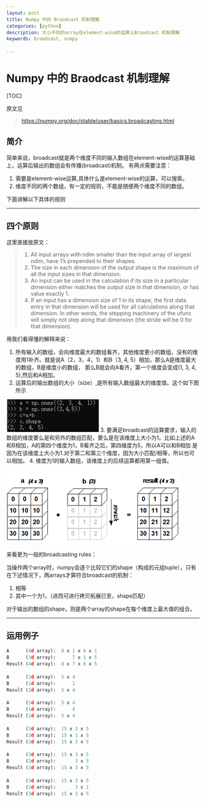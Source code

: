 ```yaml
---
layout: post
title: Numpy 中的 Braodcast 机制理解
categories: [python]
description: 大小不同的array在element-wise的运算上Braodcast 机制理解
keywords: broadcast, numpy

---
```


# Numpy 中的 Braodcast 机制理解

[TOC]

原文见
>https://numpy.org/doc/stable/user/basics.broadcasting.html

## 简介
简单来说，broadcast就是两个维度不同的输入数组在element-wise的运算基础上，运算后输出的数组会有传播(broadcast)机制。
有两点需要注意：
1. 需要是element-wise运算,具体什么是element-wise的运算，可以搜索。
2. 维度不同的两个数组，有一定的规则，不能是随便两个维度不同的数组。

下面讲解以下具体的规则

-----

## 四个原则
这里直接放原文：
>1. All input arrays with ndim smaller than the input array of largest ndim, have 1’s prepended to their shapes.
>2. The size in each dimension of the output shape is the maximum of all the input sizes in that dimension.
>3. An input can be used in the calculation if its size in a particular dimension either matches the output size in that dimension, or has value exactly 1.
>4. If an input has a dimension size of 1 in its shape, the first data entry in that dimension will be used for all 
>calculations along that dimension. In other words, the stepping machinery of the ufunc will simply not step along that dimension (the stride will be 0 for that dimension).

用我们看得懂的解释来说：
1. 所有输入的数组，会向维度最大的数组看齐，其他维度更小的数组，没有的维度用1补齐。就是说A（2，3，4，1）和B（3, 4, 5）相加，那么A是维度最大的数组，B是维度小的数组，
那么B就会向A看齐，第一个维度会变成(1, 3, 4, 5),然后和A相加。
2. 运算后的输出数组的大小（size）,是所有输入数组最大的维度值。这个如下图所示

![](/images/Daily-Learning/broadcast1.png "规则1，2解释")
3. 要满足broadcast的运算要求，输入的数组的维度要么是和另外的数组匹配，要么是在该维度上大小为1。比如上述的A和B相加，A的第四个维度为1，B看齐之后，第四维度为5，所以A可以和B相加
是因为在该维度上大小为1.对于第二和第三个维度，因为大小匹配/相等，所以也可以相加。
4. 维度为1的输入数组，该维度上的后续运算都用第一组值。

![](/images/Daily-Learning/broadcast2.gif "规则4的解释")

来看更为一般的broadcasting rules：

当操作两个array时，numpy会逐个比较它们的shape（构成的元组tuple），只有在下述情况下，两arrays才算符合broadcast的机制：

   1. 相等
   2. 其中一个为1，（进而可进行拷贝拓展已至，shape匹配）

对于输出的数组的shape，则是两个array的shape在每个维度上最大值的组合。

---
## 运用例子
```python
A      (4d array):  8 x 1 x 6 x 1
B      (3d array):      7 x 1 x 5
Result (4d array):  8 x 7 x 6 x 5

A      (2d array):  5 x 4
B      (1d array):      1
Result (2d array):  5 x 4

A      (2d array):  5 x 4
B      (1d array):      4
Result (2d array):  5 x 4

A      (3d array):  15 x 3 x 5
B      (3d array):  15 x 1 x 5
Result (3d array):  15 x 3 x 5

A      (3d array):  15 x 3 x 5
B      (2d array):       3 x 5
Result (3d array):  15 x 3 x 5

A      (3d array):  15 x 3 x 5
B      (2d array):       3 x 1
Result (3d array):  15 x 3 x 5
```